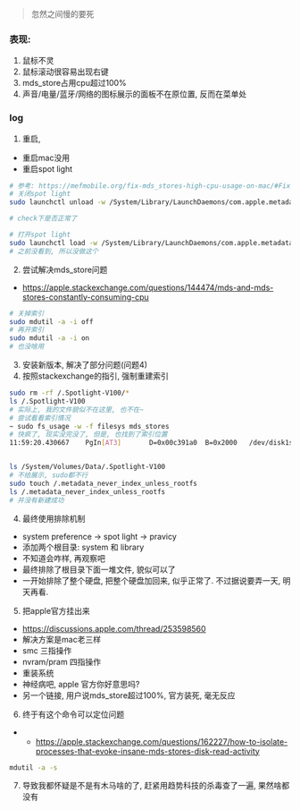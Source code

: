 > 忽然之间慢的要死
### 表现:
1. 鼠标不灵
2. 鼠标滚动很容易出现右键
3. mds_store占用cpu超过100%
4. 声音/电量/蓝牙/网络的图标展示的面板不在原位置, 反而在菜单处


### log
1. 重启, 
- 重启mac没用
- 重启spot light
```sh
# 参考: https://mefmobile.org/fix-mds_stores-high-cpu-usage-on-mac/#Fix_3_Restart_Spotlight
# 关闭spot light
sudo launchctl unload -w /System/Library/LaunchDaemons/com.apple.metadata.mds.plist

# check下是否正常了

# 打开spot light
sudo launchctl load -w /System/Library/LaunchDaemons/com.apple.metadata.mds.plist
# 之前没看到, 所以没做这个
```
2. 尝试解决mds_store问题
- https://apple.stackexchange.com/questions/144474/mds-and-mds-stores-constantly-consuming-cpu

```sh
# 关掉索引
sudo mdutil -a -i off
# 再开索引
sudo mdutil -a -i on
# 也没啥用
```
3. 安装新版本, 解决了部分问题(问题4)
4. 按照stackexchange的指引, 强制重建索引
```sh
sudo rm -rf /.Spotlight-V100/*
ls /.Spotlight-V100
# 实际上, 我的文件貌似不在这里, 也不在~
# 尝试看看索引情况
~ sudo fs_usage -w -f filesys mds_stores
# 快疯了, 现实没完没了, 但是, 也找到了索引位置
11:59:20.430667    PgIn[AT3]       D=0x00c391a0  B=0x2000   /dev/disk1s1  /System/Volumes/Data/.Spotlight-V100/Store-V2/B7825230-32F2-4F93-8BAF-CEF86CC841EE/5.indexTermIds                                                   0.000322 W mds_stores.22953


ls /System/Volumes/Data/.Spotlight-V100
# 不给展示, sudo都不行
sudo touch /.metadata_never_index_unless_rootfs
ls /.metadata_never_index_unless_rootfs
# 并没有新建成功
```
4. 最终使用排除机制
- system preference -> spot light -> pravicy
- 添加两个根目录: system 和 library
- 不知道会咋样, 再观察吧
- 最终排除了根目录下面一堆文件, 貌似可以了
- 一开始排除了整个硬盘, 把整个硬盘加回来, 似乎正常了. 不过据说要弄一天, 明天再看.

5. 把apple官方挂出来
- https://discussions.apple.com/thread/253598560
 - 解决方案是mac老三样
  - smc 三指操作
  - nvram/pram 四指操作
  - 重装系统
  - 神经病吧, apple 官方你好意思吗? 
- 另一个链接, 用户说mds_store超过100%, 官方装死, 毫无反应

6. 终于有这个命令可以定位问题
- - https://apple.stackexchange.com/questions/162227/how-to-isolate-processes-that-evoke-insane-mds-stores-disk-read-activity
```sh
mdutil -a -s

```

7. 导致我都怀疑是不是有木马啥的了, 赶紧用趋势科技的杀毒查了一遍, 果然啥都没有


